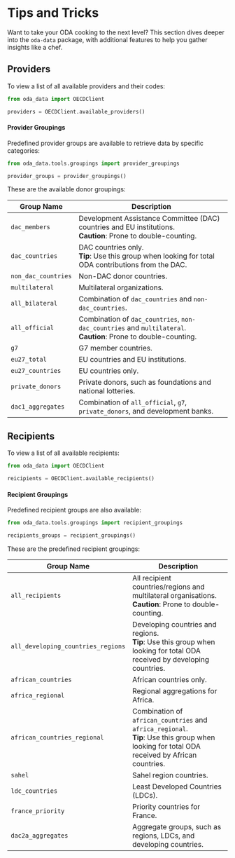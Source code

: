 # Tips and Tricks

Want to take your ODA cooking to the next level? This section dives deeper into the `oda-data` package, with additional
features to help you gather insights like a chef.

## Providers

To view a list of all available providers and their codes:

```python
from oda_data import OECDClient

providers = OECDClient.available_providers()
```

#### Provider Groupings

Predefined provider groups are available to retrieve data by specific categories:

```python
from oda_data.tools.groupings import provider_groupings

provider_groups = provider_groupings()
```

These are the available donor groupings:

| Group Name          | Description                                                                                                         |
|---------------------|---------------------------------------------------------------------------------------------------------------------|
| `dac_members`       | Development Assistance Committee (DAC) countries and EU institutions. <br/>**Caution**: Prone to double-counting.   |
| `dac_countries`     | DAC countries only. <br/>**Tip**: Use this group when looking for total ODA contributions from the DAC.             |
| `non_dac_countries` | Non-DAC donor countries.                                                                                            |
| `multilateral`      | Multilateral organizations.                                                                                         |
| `all_bilateral`     | Combination of `dac_countries` and `non-dac_countries`.                                                             |
| `all_official`      | Combination of `dac_countries`, `non-dac_countries` and `multilateral`. <br/>**Caution**: Prone to double-counting. |
| `g7`                | G7 member countries.                                                                                                |
| `eu27_total`        | EU countries and EU institutions.                                                                                   |
| `eu27_countries`    | EU countries only.                                                                                                  |
| `private_donors`    | Private donors, such as foundations and national lotteries.                                                         |
| `dac1_aggregates`   | Combination of `all_official`, `g7`, `private_donors`, and development banks.                                       |

## Recipients

To view a list of all available recipients:

```python
from oda_data import OECDClient

reicipients = OECDClient.available_recipients()
```

#### Recipient Groupings

Predefined recipient groups are also available:

```python
from oda_data.tools.groupings import recipient_groupings

recipients_groups = recipient_groupings()
```

These are the predefined recipient groupings:

| Group Name                         | Description                                                                                                                                      |
|------------------------------------|--------------------------------------------------------------------------------------------------------------------------------------------------|
| `all_recipients`                   | All recipient countries/regions and multilateral organisations. <br/>**Caution**: Prone to double-counting.                                      |
| `all_developing_countries_regions` | Developing countries and regions. <br/>**Tip**: Use this group when looking for total ODA received by developing countries.                      |
| `african_countries`                | African countries only.                                                                                                                          |
| `africa_regional`                  | Regional aggregations for Africa.                                                                                                                |
| `african_countries_regional`       | Combination of `african_countries` and `africa_regional`. <br/>**Tip**: Use this group when looking for total ODA received by African countries. |
| `sahel`                            | Sahel region countries.                                                                                                                          |
| `ldc_countries`                    | Least Developed Countries (LDCs).                                                                                                                |
| `france_priority`                  | Priority countries for France.                                                                                                                   |
| `dac2a_aggregates`                 | Aggregate groups, such as regions, LDCs, and developing countries.                                                                               |


[//]: # (### Measures)

[//]: # ()
[//]: # (These are the available measures:)

[//]: # ()
[//]: # (| Measure Name                   | Description                                               |)

[//]: # (|--------------------------------|-----------------------------------------------------------|)

[//]: # (| `net_disbursement`             | Sum between `gross_disbursement` and `received`           |)

[//]: # (| `gross_disbursement`           |                                                           |)

[//]: # (| `gross_disbursement_non_grant` |                                                           |)

[//]: # (| `net_disbursement_grant`       |                                                           |)

[//]: # (| `received`                     |                                                           |)

[//]: # (| `commitment`                   | Sum between `commitment_grant` and `commitment_non_grant` |)

[//]: # (| `commitment_grant`             | ODA grant commitments                                     |)

[//]: # (| `commitment_non_grant`         | ODA non-grant commitments                                 |)

[//]: # (| `grant_equivalent`             | ODA in grant equivalents                                  |)

[//]: # (| `expert_commitment`            |                                                           |)

[//]: # (| `expert_extended`              |                                                           |)

[//]: # (| `export_credit`                |                                                           |)